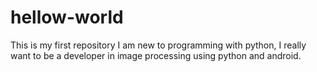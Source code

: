 # hellow-world
This is my first repository
I am new to programming with python, I really want to be a developer in image processing using python and android.
